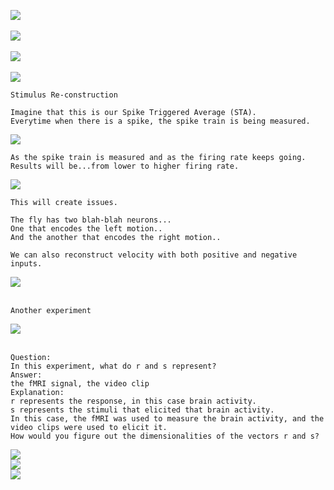 ![](http://geekresearchlab.net/coursera/neuro/neuro-decision-41.jpg)<br><br>
![](http://geekresearchlab.net/coursera/neuro/neuro-decision-42.jpg)<br><br>
![](http://geekresearchlab.net/coursera/neuro/neuro-decision-43.jpg)<br><br>
![](http://geekresearchlab.net/coursera/neuro/neuro-decision-44.jpg)<br>
```
Stimulus Re-construction
```
```
Imagine that this is our Spike Triggered Average (STA).
Everytime when there is a spike, the spike train is being measured.
```
![](http://geekresearchlab.net/coursera/neuro/neuro-decision-45.jpg)
```
As the spike train is measured and as the firing rate keeps going.
Results will be...from lower to higher firing rate.
```
![](http://geekresearchlab.net/coursera/neuro/neuro-decision-46.jpg)
```
This will create issues.
```
```
The fly has two blah-blah neurons...
One that encodes the left motion..
And the another that encodes the right motion..

We can also reconstruct velocity with both positive and negative inputs.
```
![](http://geekresearchlab.net/coursera/neuro/neuro-decision-47.jpg)<br><br>
```
Another experiment
```
![](http://geekresearchlab.net/coursera/neuro/neuro-decision-48.jpg)<br><br>
```
Question:
In this experiment, what do r and s represent?
Answer:
the fMRI signal, the video clip
Explanation:
r represents the response, in this case brain activity. 
s represents the stimuli that elicited that brain activity. 
In this case, the fMRI was used to measure the brain activity, and the video clips were used to elicit it. 
How would you figure out the dimensionalities of the vectors r and s?
```
![](http://geekresearchlab.net/coursera/neuro/neuro-decision-49.jpg)<br>
![](http://geekresearchlab.net/coursera/neuro/neuro-decision-50.jpg)<br>
![](http://geekresearchlab.net/coursera/neuro/neuro-decision-51.jpg)
